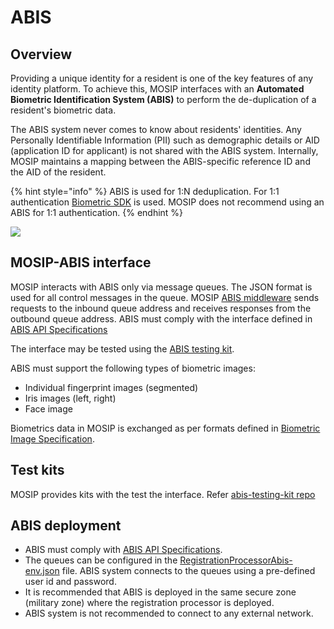 # ABIS

## Overview

Providing a unique identity for a resident is one of the key features of any identity platform. To achieve this, MOSIP interfaces with an **Automated Biometric Identification System (ABIS)** to perform the de-duplication of a resident's biometric data.

The ABIS system never comes to know about residents' identities. Any Personally Identifiable Information (PII) such as demographic details or AID (application ID for applicant) is not shared with the ABIS system. Internally, MOSIP maintains a mapping between the ABIS-specific reference ID and the AID of the resident.

{% hint style="info" %}
ABIS is used for 1:N deduplication. For 1:1 authentication [Biometric SDK](biometric-sdk.md) is used. MOSIP does not recommend using an ABIS for 1:1 authentication.
{% endhint %}

![](\_images/abis.png)

## MOSIP-ABIS interface

MOSIP interacts with ABIS only via message queues. The JSON format is used for all control messages in the queue. MOSIP [ABIS middleware](https://github.com/mosip/registration/tree/release-1.2.0/registration-processor/core-processor/registration-processor-abis-middleware-stage) sends requests to the inbound queue address and receives responses from the outbound queue address. ABIS must comply with the interface defined in [ABIS API Specifications](abis-api.md)

The interface may be tested using the [ABIS testing kit](https://github.com/mosip/abis-testing-kit/tree/1.2.0).

ABIS must support the following types of biometric images:

* Individual fingerprint images (segmented)
* Iris images (left, right)
* Face image

Biometrics data in MOSIP is exchanged as per formats defined in [Biometric Image Specification](broken-reference).

## Test kits

MOSIP provides kits with the test the interface. Refer [abis-testing-kit repo](https://github.com/mosip/abis-testing-kit/tree/1.2.0)

## ABIS deployment

* ABIS must comply with [ABIS API Specifications](abis-api.md).
* The queues can be configured in the [RegistrationProcessorAbis-env.json](https://github.com/mosip/mosip-config/blob/master/config-templates/RegistrationProcessorAbis-env.json) file. ABIS system connects to the queues using a pre-defined user id and password.
* It is recommended that ABIS is deployed in the same secure zone (military zone) where the registration processor is deployed.
* ABIS system is not recommended to connect to any external network.